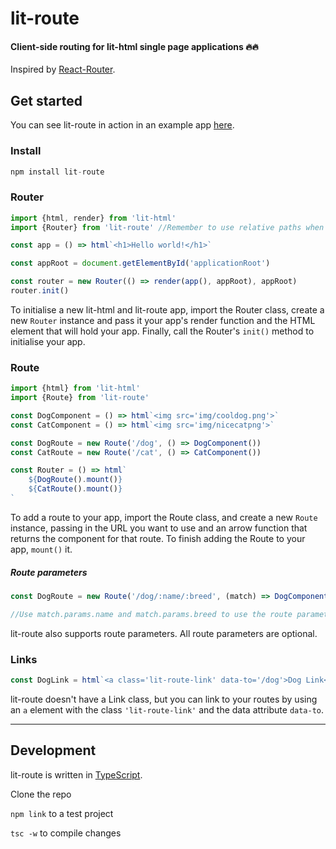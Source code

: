 # lit-route

#### Client-side routing for lit-html single page applications :fire::fire:

Inspired by [React-Router](https://reacttraining.com/react-router/).

## Get started

You can see lit-route in action in an example app [here](https://github.com/jamesddavies/lit-pl).

### Install

```javascript
npm install lit-route
```

### Router

```javascript
import {html, render} from 'lit-html'
import {Router} from 'lit-route' //Remember to use relative paths when using ES6 modules

const app = () => html`<h1>Hello world!</h1>`

const appRoot = document.getElementById('applicationRoot')

const router = new Router(() => render(app(), appRoot), appRoot)
router.init()
```

To initialise a new lit-html and lit-route app, import the Router class, create a new ```Router``` instance and pass it your app's render function and the HTML element that will hold your app. Finally, call the Router's ``` init() ``` method to initialise your app.

### Route

```javascript
import {html} from 'lit-html'
import {Route} from 'lit-route'

const DogComponent = () => html`<img src='img/cooldog.png'>`
const CatComponent = () => html`<img src='img/nicecatpng'>`

const DogRoute = new Route('/dog', () => DogComponent())
const CatRoute = new Route('/cat', () => CatComponent())

const Router = () => html`
	${DogRoute().mount()}
    ${CatRoute().mount()}
`
```

To add a route to your app, import the Route class, and create a new ```Route``` instance, passing in the URL you want to use and an arrow function that returns the component for that route. To finish adding the Route to your app, ```mount()``` it.

##### Route parameters

```javascript
const DogRoute = new Route('/dog/:name/:breed', (match) => DogComponent(match))

//Use match.params.name and match.params.breed to use the route parameters in your component.
```

lit-route also supports route parameters. All route parameters are optional.

### Links

```javascript
const DogLink = html`<a class='lit-route-link' data-to='/dog'>Dog Link</a>`
```

lit-route doesn't have a Link class, but you can link to your routes by using an ```a``` element with the class ```'lit-route-link'``` and the data attribute ```data-to```.

---
## Development

lit-route is written in [TypeScript](https://www.typescriptlang.org/).

Clone the repo

```npm link``` to a test project

```tsc -w``` to compile changes